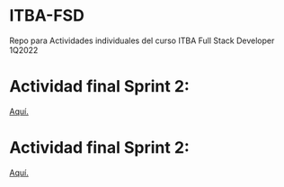# ITBA-FSD
Repo para Actividades individuales del curso ITBA Full Stack Developer 1Q2022

# Actividad final Sprint 2:
[Aquí.](/SecondSprint/index.html)

# Actividad final Sprint 2:
[Aquí.](/ThirdSprint/src/pages/landing/index.html)
